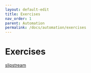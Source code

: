 ```yaml
---
layout: default-edit
title: Exercises
nav_order: 1
parent: Automation
permalink: /docs/automation/exercises
---
```


# Exercises

[slipstream](http://ssdocs.sixsq.com/en/latest/tutorials/ss/index.html)

